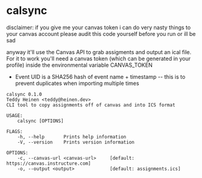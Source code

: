 # calsync

disclaimer: if you give me your canvas token i can do very nasty things to your canvas account please audit this code yourself before you run or ill be sad


anyway it'll use the Canvas API to grab assigments and output an ical file.  For it to work you'll need a canvas token (which can be generated in your profile) inside the environmental variable CANVAS_TOKEN

* Event UID is a SHA256 hash of event name + timestamp -- this is to prevent duplicates when importing multiple times

```text
calsync 0.1.0
Teddy Heinen <teddy@heinen.dev>
CLI tool to copy assignments off of canvas and into ICS format

USAGE:
    calsync [OPTIONS]

FLAGS:
    -h, --help       Prints help information
    -V, --version    Prints version information

OPTIONS:
    -c, --canvas-url <canvas-url>     [default: https://canvas.instructure.com]
    -o, --output <output>             [default: assignments.ics]
```